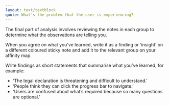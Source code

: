 ```yaml
---
layout: text/textblock
quote: What's the problem that the user is experiencing?
---
```

The final part of analysis involves reviewing the notes in each group to determine what the observations are telling you.

When you agree on what you’ve learned, write it as a finding or ‘insight’ on a different coloured sticky note and add it to the relevant group on your affinity map.

Write findings as short statements that summarise what you’ve learned, for example:
- ‘The legal declaration is threatening and difficult to understand.’
- ‘People think they can click the progress bar to navigate.’
- ‘Users are confused about what’s required because so many questions are optional.’
